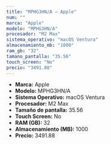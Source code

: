 ```yaml
---
title: "MPHG3HN/A — Apple"
num: ""
marca: "Apple"
modelo: "MPHG3HN/A"
procesador: "M2 Max"
sistema_operativo: "macOS Ventura"
almacenamiento_mb: "1000"
ram_gb: "32"
tamano_pantalla: "35.56"
touch_screen: "No"
precio: "3491.88"
---
```

<ul>
<li><strong>Marca:</strong> Apple</li>
<li><strong>Modelo:</strong> MPHG3HN/A</li>
<li><strong>Sistema Operativo:</strong> macOS Ventura</li>
<li><strong>Procesador:</strong> M2 Max </li>
<li><strong>Tamaño de pantalla:</strong> 35.56</li>
<li><strong>Touch Screen:</strong> No</li>
<li><strong>RAM (GB):</strong> 32</li>
<li><strong>Almacenamiento (MB):</strong> 1000</li>
<li><strong>Precio:</strong> 3491.88</li>
</ul>